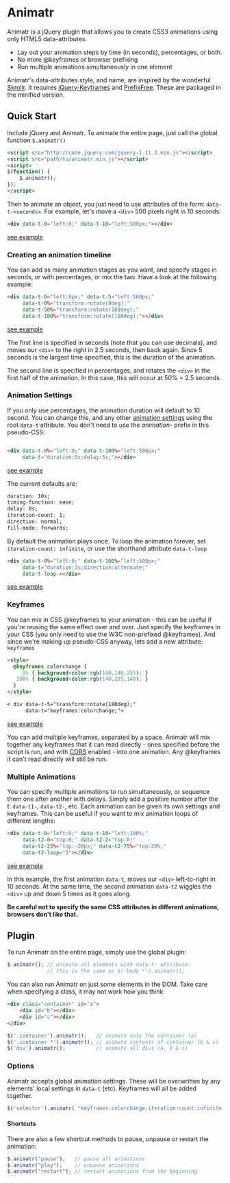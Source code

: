 # Animatr

Animatr is a jQuery plugin that allows you to create CSS3 animations using only HTML5 data-attributes.

 * Lay out your animation steps by time (in seconds), percentages, or both.
 * No more @keyframes or browser prefixing
 * Run multiple animations simultaneously in one element

Animatr's data-attributes style, and name, are inspired by the wonderful [Skrollr](https://github.com/Prinzhorn/skrollr). It requires [jQuery-Keyframes](https://github.com/jQueryKeyframes/jQuery.Keyframes) and [PrefixFree](http://leaverou.github.io/prefixfree/). These are packaged in the minified version.

## Quick Start

Include jQuery and Animatr. To animate the entire page, just call the global function `$.animatr()`

```html
<script src="http://code.jquery.com/jquery-1.11.1.min.js"></script>
<script src="path/to/animatr.min.js"></script>
<script>
$(function() {
    $.animatr();
});
</script>
```

Then to animate an object, you just need to use attributes of the form: `data-t-<seconds>`. For example, let's move a `<div>` 500 pixels right in 10 seconds:

```html
<div data-t-0="left:0;" data-t-10="left:500px;"></div>
```

[see example](http://sprawledoctopus.com/animatr/#example-1)

### Creating an animation timeline

You can add as many animation stages as you want, and specify stages in seconds, or with percentages, or mix the two. Have a look at the following example:

```html
<div data-t-0="left:0px;" data-t-5="left:500px;"
     data-t-0%="transform:rotate(0deg);"
     data-t-50%="transform:rotate(180deg);"
     data-t-100%="transform:rotate(180deg);"></div>
```
[see example](http://sprawledoctopus.com/animatr/#example-2)

The first line is specified in seconds (note that you can use decimals), and moves our `<div>` to the right in 2.5 seconds, then back again. Since 5 seconds is the largest time specified, this is the duration of the animation.

The second line is specified in percentages, and rotates the `<div>` in the first half of the animation. In this case, this will occur at 50% = 2.5 seconds.

### Animation Settings

If you only use percentages, the animation duration will default to 10 second. You can change this, and any other [animation settings](http://www.w3.org/TR/css3-animations/#contents) using the root `data-t` attribute. You don't need to use the _animation-_ prefix in this pseudo-CSS:

```html

<div data-t-0%="left:0;" data-t-100%="left:500px;"
     data-t="duration:5s;delay:5s;"></div>
```
[see example](http://sprawledoctopus.com/animatr/#example-3)

The current defaults are:

```css
duration: 10s;
timing-function: ease;
delay: 0s;
iteration-count: 1;
direction: normal;
fill-mode: forwards;
```

By default the animation plays once. To loop the animation forever, set `iteration-count: infinite`, or use the shorthand attribute `data-t-loop`

```html
<div data-t-0%="left:0;" data-t-100%="left:500px;"
     data-t="duration:3s;direction:alternate;"
     data-t-loop ></div>
```
[see example](http://sprawledoctopus.com/animatr/#example-4)


### Keyframes

You can mix in CSS @keyframes to your animation - this can be useful if you're reusing the same effect over and over. Just specify the keyframes in your CSS (you only need to use the W3C non-prefixed @keyframes). And since we're making up pseudo-CSS anyway, lets add a new attribute: `keyframes`

```html
<style>
  @keyframes colorchange {
     0% { background-color:rgb(140,140,255); }
   100% { background-color:rgb(140,255,140); }
  }
</style>

< div data-t-5="transform:rotate(180deg);"
      data-t="keyframes:colorchange;">

```
[see example](http://sprawledoctopus.com/animatr/#example-5)

You can add multiple keyframes, separated by a space. Animatr will mix together any keyframes that it can read directly - ones specified before the script is run, and with [CORS](https://developer.mozilla.org/en-US/docs/Web/HTTP/Access_control_CORS) enabled - into one animation. Any @keyframes it can't read directly will still be run. 


### Multiple Animations

You can specify multiple animations to run simultaneously, or sequence them one after another with delays. Simply add a positive number after the t: `data-t1-`, `data-t2-`, etc. Each animation can be given its own settings and keyframes. This can be useful if you want to mix animation loops of different lengths:

```html
<div data-t-0="left:0;" data-t-10="left:100%;"
     data-t2-0="top:0;" data-t2-2="top:0;"
     data-t2-25%="top:-20px;" data-t2-75%="top:20%;"
	 data-t2-loop="5"></div>
```
[see example](http://sprawledoctopus.com/animatr/#example-6)

In this example, the first animation `data-t`, moves our `<div>` left-to-right in 10 seconds. At the same time, the second animation `data-t2` wiggles the `<div>` up and down 5 times as it goes along.

**Be careful not to specify the same CSS attributes in different animations, browsers don't like that.**


## Plugin

To run Animatr on the entire page, simply use the global plugin:

```javascript
$.animatr(); // animate all elements with data-t- attribute.
             // this is the same as $('body *').animatr();
```

You can also run Animatr on just some elements in the DOM. Take care when specifying a class, it may not work how you think:

```html
<div class="container" id="a">
    <div id="b"></div>
    <div id="c"></div>
</div>
```

```javascript
$('.container').animatr();   // animate only the container (a)
$('.container *').animatr(); // animate contents of container (b & c)
$('div').animatr();          // animate all divs (a, b & c)
```

### Options

Animatr accepts global animation settings. These will be overwritten by any elements' local settings in `data-t` (etc). Keyframes will all be added together.

```javascript
$('selector').animatr( "keyframes:colorchange;iteration-count:infinite;" );
```

#### Shortcuts

There are also a few shortcut methods to pause, unpause or restart the animation:

````javascript
$.animatr("pause");   // pause all animations
$.animatr("play");    // unpause animations
$.animatr("restart"); // restart animations from the beginning
```

